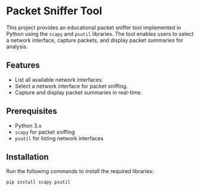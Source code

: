 # Packet Sniffer Tool

This project provides an educational packet sniffer tool implemented in Python using the `scapy` and `psutil` libraries. The tool enables users to select a network interface, capture packets, and display packet summaries for analysis.

## Features
- List all available network interfaces.
- Select a network interface for packet sniffing.
- Capture and display packet summaries in real-time.

## Prerequisites
- Python 3.x
- `scapy` for packet sniffing
- `psutil` for listing network interfaces

## Installation

Run the following commands to install the required libraries:

```bash
pip install scapy psutil
